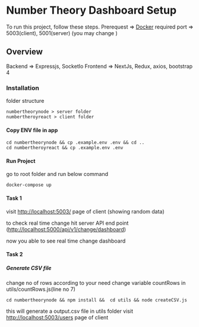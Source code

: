 # Number Theory Dashboard Setup

To run this project, follow these steps.
Prerequest => [Docker](https://www.docker.com/ "Docker") required
port => 5003(client), 5001(server) (you may change )

## Overview

Backend => Expressjs, SocketIo
Frontend => NextJs, Redux, axios, bootstrap 4

### Installation
folder structure 
```
numbertheorynode > server folder
numbertheroyreact > client folder
```

#### Copy ENV file in app
```
cd numbertheorynode && cp .example.env .env && cd ..
cd numbertheroyreact && cp .example.env .env
```


#### Run Project
go to root folder and run below command
```
docker-compose up
```
#### Task 1

visit [http://localhost:5003/](http://localhost:5003/ "http://localhost:5003/") page of client (showing random data)

to check real time change hit server API end point ([http://localhost:5000/api/v1/change/dashboard](http://localhost:5000/api/v1/change/dashboard "http://localhost:5000/api/v1/change/dashboard"))

now you able to see real time change dashboard

#### Task 2

##### Generate CSV file
change no of rows according to your need 
change variable countRows in utils/countRows.js(line no 7)
```
cd numbertheorynode && npm install &&  cd utils && node createCSV.js
```
this will generate a output.csv file in utils folder
visit [http://localhost:5003/users](http://localhost:5003/users "http://localhost:5003/users") page of client 
